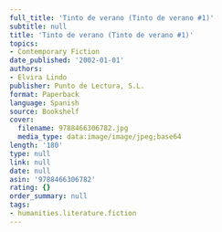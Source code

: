 ```yaml
---
full_title: 'Tinto de verano (Tinto de verano #1)'
subtitle: null
title: 'Tinto de verano (Tinto de verano #1)'
topics:
- Contemporary Fiction
date_published: '2002-01-01'
authors:
- Elvira Lindo
publisher: Punto de Lectura, S.L.
format: Paperback
language: Spanish
source: Bookshelf
cover:
  filename: 9788466306782.jpg
  media_type: data:image/image/jpeg;base64
length: '180'
type: null
link: null
date: null
asin: '9788466306782'
rating: {}
order_summary: null
tags:
- humanities.literature.fiction
---
```


